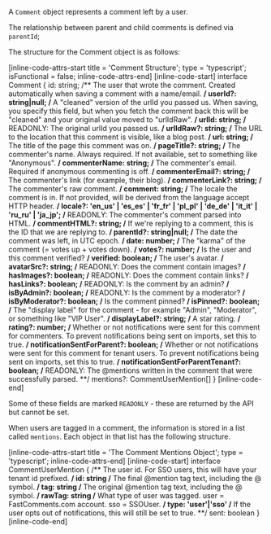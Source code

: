 A `Comment` object represents a comment left by a user.

The relationship between parent and child comments is defined via `parentId`;

The structure for the Comment object is as follows:

[inline-code-attrs-start title = 'Comment Structure'; type = 'typescript'; isFunctional = false; inline-code-attrs-end]
[inline-code-start]
interface Comment {
    id: string;
    /** The user that wrote the comment. Created automatically when saving a comment with a name/email. **/
    userId?: string|null;
    /** A "cleaned" version of the urlId you passed us. When saving, you specify this field, but when you fetch the comment back this will be "cleaned" and your original value moved to "urlIdRaw". **/
    urlId: string;
    /** READONLY: The original urlId you passed us. **/
    urlIdRaw?: string;
    /** The URL to the location that this comment is visible, like a blog post. **/
    url: string;
    /** The title of the page this comment was on. **/
    pageTitle?: string;
    /** The commenter's name. Always required. If not available, set to something like "Anonymous". **/
    commenterName: string;
    /** The commenter's email. Required if anonymous commenting is off. **/
    commenterEmail?: string;
    /** The commenter's link (for example, their blog). **/
    commenterLink?: string;
    /** The commenter's raw comment. **/
    comment: string;
    /** The locale the comment is in. If not provided, will be derived from the language accept HTTP header. **/
    locale?: 'en_us' | 'es_es' | 'fr_fr' | 'pl_pl' | 'de_de' | 'it_it' | 'ru_ru' | 'ja_jp';
    /** READONLY: The commenter's comment parsed into HTML. **/
    commentHTML?: string;
    /** If we're replying to a comment, this is the ID that we are replying to. **/
    parentId?: string|null;
    /** The date the comment was left, in UTC epoch. **/
    date: number;
    /** The "karma" of the comment (= votes up + votes down). **/
    votes?: number;
    /** Is the user and this comment verified? **/
    verified: boolean;
    /** The user's avatar. **/
    avatarSrc?: string;
    /** READONLY: Does the comment contain images? **/
    hasImages?: boolean;
    /** READONLY: Does the comment contain links? **/
    hasLinks?: boolean;
    /** READONLY: Is the comment by an admin? **/
    isByAdmin?: boolean;
    /** READONLY: Is the comment by a moderator? **/
    isByModerator?: boolean;
    /** Is the comment pinned? **/
    isPinned?: boolean;
    /** The "display label" for the comment - for example "Admin", "Moderator", or something like "VIP User". **/
    displayLabel?: string;
    /** A star rating. **/
    rating?: number;
    /** Whether or not notifications were sent for this comment for commenters. To prevent notifications being sent on imports, set this to true. **/
    notificationSentForParent?: boolean;
    /** Whether or not notifications were sent for this comment for tenant users. To prevent notifications being sent on imports, set this to true. **/
    notificationSentForParentTenant?: boolean;
    /** READONLY: The @mentions written in the comment that were successfully parsed. **/
    mentions?: CommentUserMention[]
}
[inline-code-end]

Some of these fields are marked `READONLY` - these are returned by the API but cannot be set.

When users are tagged in a comment, the information is stored in a list called `mentions`. Each object in that list
has the following structure.

[inline-code-attrs-start title = 'The Comment Mentions Object'; type = 'typescript'; inline-code-attrs-end]
[inline-code-start]
interface CommentUserMention {
    /** The user id. For SSO users, this will have your tenant id prefixed. **/
    id: string
    /** The final @mention tag text, including the @ symbol. **/
    tag: string
    /** The original @mention tag text, including the @ symbol. **/
    rawTag: string
    /** What type of user was tagged. user = FastComments.com account. sso = SSOUser. **/
    type: 'user'|'sso'
    /** If the user opts out of notifications, this will still be set to true. **/
    sent: boolean
}
[inline-code-end]
